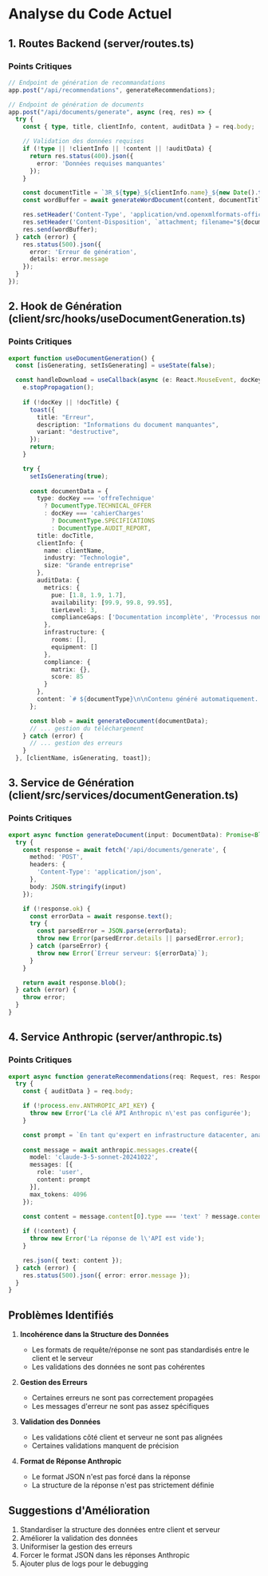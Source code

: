 # Analyse du Code Actuel

## 1. Routes Backend (server/routes.ts)

### Points Critiques
```typescript
// Endpoint de génération de recommandations
app.post("/api/recommendations", generateRecommendations);

// Endpoint de génération de documents
app.post("/api/documents/generate", async (req, res) => {
  try {
    const { type, title, clientInfo, content, auditData } = req.body;

    // Validation des données requises
    if (!type || !clientInfo || !content || !auditData) {
      return res.status(400).json({
        error: 'Données requises manquantes'
      });
    }

    const documentTitle = `3R_${type}_${clientInfo.name}_${new Date().toLocaleDateString('fr-FR').replace(/\//g, '')}`;
    const wordBuffer = await generateWordDocument(content, documentTitle);

    res.setHeader('Content-Type', 'application/vnd.openxmlformats-officedocument.wordprocessingml.document');
    res.setHeader('Content-Disposition', `attachment; filename="${documentTitle}.docx"`);
    res.send(wordBuffer);
  } catch (error) {
    res.status(500).json({
      error: 'Erreur de génération',
      details: error.message
    });
  }
});
```

## 2. Hook de Génération (client/src/hooks/useDocumentGeneration.ts)

### Points Critiques
```typescript
export function useDocumentGeneration() {
  const [isGenerating, setIsGenerating] = useState(false);

  const handleDownload = useCallback(async (e: React.MouseEvent, docKey: string, docTitle: string) => {
    e.stopPropagation();
    
    if (!docKey || !docTitle) {
      toast({
        title: "Erreur",
        description: "Informations du document manquantes",
        variant: "destructive",
      });
      return;
    }

    try {
      setIsGenerating(true);
      
      const documentData = {
        type: docKey === 'offreTechnique' 
          ? DocumentType.TECHNICAL_OFFER
          : docKey === 'cahierCharges'
            ? DocumentType.SPECIFICATIONS
            : DocumentType.AUDIT_REPORT,
        title: docTitle,
        clientInfo: {
          name: clientName,
          industry: "Technologie",
          size: "Grande entreprise"
        },
        auditData: {
          metrics: {
            pue: [1.8, 1.9, 1.7],
            availability: [99.9, 99.8, 99.95],
            tierLevel: 3,
            complianceGaps: ['Documentation incomplète', 'Processus non formalisés']
          },
          infrastructure: {
            rooms: [],
            equipment: []
          },
          compliance: {
            matrix: {},
            score: 85
          }
        },
        content: `# ${documentType}\n\nContenu généré automatiquement...`
      };

      const blob = await generateDocument(documentData);
      // ... gestion du téléchargement
    } catch (error) {
      // ... gestion des erreurs
    }
  }, [clientName, isGenerating, toast]);
```

## 3. Service de Génération (client/src/services/documentGeneration.ts)

### Points Critiques
```typescript
export async function generateDocument(input: DocumentData): Promise<Blob> {
  try {
    const response = await fetch('/api/documents/generate', {
      method: 'POST',
      headers: {
        'Content-Type': 'application/json',
      },
      body: JSON.stringify(input)
    });

    if (!response.ok) {
      const errorData = await response.text();
      try {
        const parsedError = JSON.parse(errorData);
        throw new Error(parsedError.details || parsedError.error);
      } catch (parseError) {
        throw new Error(`Erreur serveur: ${errorData}`);
      }
    }

    return await response.blob();
  } catch (error) {
    throw error;
  }
}
```

## 4. Service Anthropic (server/anthropic.ts)

### Points Critiques
```typescript
export async function generateRecommendations(req: Request, res: Response) {
  try {
    const { auditData } = req.body;

    if (!process.env.ANTHROPIC_API_KEY) {
      throw new Error('La clé API Anthropic n\'est pas configurée');
    }

    const prompt = `En tant qu'expert en infrastructure datacenter, analysez les données d'audit...`;
    
    const message = await anthropic.messages.create({
      model: 'claude-3-5-sonnet-20241022',
      messages: [{
        role: 'user',
        content: prompt
      }],
      max_tokens: 4096
    });

    const content = message.content[0].type === 'text' ? message.content[0].text : '';
    
    if (!content) {
      throw new Error('La réponse de l\'API est vide');
    }

    res.json({ text: content });
  } catch (error) {
    res.status(500).json({ error: error.message });
  }
}
```

## Problèmes Identifiés

1. **Incohérence dans la Structure des Données**
   - Les formats de requête/réponse ne sont pas standardisés entre le client et le serveur
   - Les validations des données ne sont pas cohérentes

2. **Gestion des Erreurs**
   - Certaines erreurs ne sont pas correctement propagées
   - Les messages d'erreur ne sont pas assez spécifiques

3. **Validation des Données**
   - Les validations côté client et serveur ne sont pas alignées
   - Certaines validations manquent de précision

4. **Format de Réponse Anthropic**
   - Le format JSON n'est pas forcé dans la réponse
   - La structure de la réponse n'est pas strictement définie

## Suggestions d'Amélioration

1. Standardiser la structure des données entre client et serveur
2. Améliorer la validation des données
3. Uniformiser la gestion des erreurs
4. Forcer le format JSON dans les réponses Anthropic
5. Ajouter plus de logs pour le debugging
